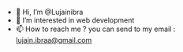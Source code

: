- 👋 Hi, I’m @Lujainibra
- 👀 I’m interested in web development
- 📫 How to reach me ? you can send to my email : lujain.ibraa@gmail.com


